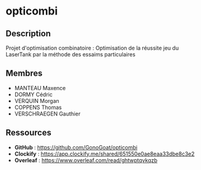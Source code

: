 # opticombi
## Description
Projet d'optimisation combinatoire : Optimisation de la réussite jeu du LaserTank par la méthode des essaims particulaires
## Membres
- MANTEAU Maxence
- DORMY Cédric
- VERQUIN Morgan
- COPPENS Thomas
- VERSCHRAEGEN Gauthier
## Ressources
- **GitHub** : https://github.com/GonoGoat/opticombi
- **Clockify** : https://app.clockify.me/shared/651550e0ae8eaa33dbe8c3e2
- **Overleaf** : https://www.overleaf.com/read/ghtwptqvkqzb
